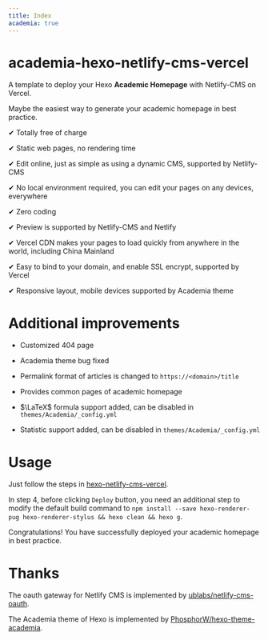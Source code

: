 ```yaml
---
title: Index
academia: true
---
```


# academia-hexo-netlify-cms-vercel

A template to deploy your Hexo **Academic Homepage** with Netlify-CMS on Vercel.

Maybe the easiest way to generate your academic homepage in best practice.

✔ Totally free of charge

✔ Static web pages, no rendering time

✔ Edit online, just as simple as using a dynamic CMS, supported by Netlify-CMS

✔ No local environment required, you can edit your pages on any devices, everywhere

✔ Zero coding

✔ Preview is supported by Netlify-CMS and Netlify

✔ Vercel CDN makes your pages to load quickly from anywhere in the world, including China Mainland

✔ Easy to bind to your domain, and enable SSL encrypt, supported by Vercel

✔ Responsive layout, mobile devices supported by Academia theme

# Additional improvements

- Customized 404 page

- Academia theme bug fixed

- Permalink format of articles is changed to `https://<domain>/title`

- Provides common pages of academic homepage

- $\LaTeX$ formula support added, can be disabled in `themes/Academia/_config.yml`

- Statistic support added, can be disabled in `themes/Academia/_config.yml`

# Usage

Just follow the steps in [hexo-netlify-cms-vercel](https://github.com/hangvane/hexo-netlify-cms-vercel#usage).

In step 4, before clicking `Deploy` button, you need an additional step to modify the default build command to `npm install --save hexo-renderer-pug hexo-renderer-stylus && hexo clean && hexo g`.

Congratulations! You have successfully deployed your academic homepage in best practice.

# Thanks

The oauth gateway for Netlify CMS is implemented by [ublabs/netlify-cms-oauth](https://github.com/ublabs/netlify-cms-oauth).

The Academia theme of Hexo is implemented by [PhosphorW/hexo-theme-academia](https://github.com/PhosphorW/hexo-theme-academia).
